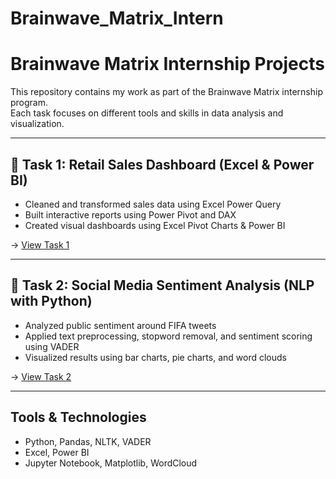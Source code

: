 # Brainwave_Matrix_Intern
# Brainwave Matrix Internship Projects

This repository contains my work as part of the Brainwave Matrix internship program.  
Each task focuses on different tools and skills in data analysis and visualization.

---

## 📌 Task 1: Retail Sales Dashboard (Excel & Power BI)

- Cleaned and transformed sales data using Excel Power Query
- Built interactive reports using Power Pivot and DAX
- Created visual dashboards using Excel Pivot Charts & Power BI

→ [View Task 1](./Task%201_Retail%20Sales%20Analysis)

---

## 📌 Task 2: Social Media Sentiment Analysis (NLP with Python)

- Analyzed public sentiment around FIFA tweets
- Applied text preprocessing, stopword removal, and sentiment scoring using VADER
- Visualized results using bar charts, pie charts, and word clouds

→ [View Task 2](./Task%202_%20Social%20Media%20Sentiment%20Analysis)


---

## Tools & Technologies

- Python, Pandas, NLTK, VADER
- Excel, Power BI
- Jupyter Notebook, Matplotlib, WordCloud
